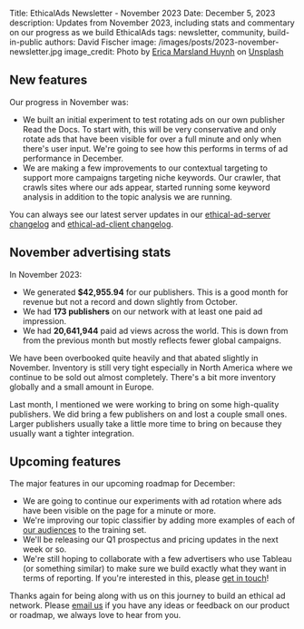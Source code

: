 Title: EthicalAds Newsletter - November 2023
Date: December 5, 2023
description: Updates from November 2023, including stats and commentary on our progress as we build EthicalAds
tags: newsletter, community, build-in-public
authors: David Fischer
image: /images/posts/2023-november-newsletter.jpg
image_credit: <span>Photo by <a href="https://unsplash.com/@partyintheshire?utm_content=creditCopyText&utm_medium=referral&utm_source=unsplash">Erica Marsland Huynh</a> on <a href="https://unsplash.com/photos/pumpkins-on-stairs-DLxOLOQPNAc?utm_content=creditCopyText&utm_medium=referral&utm_source=unsplash">Unsplash</a></span>



## New features

Our progress in November was:

* We built an initial experiment to test rotating ads on our own publisher Read the Docs.
  To start with, this will be very conservative and only rotate ads that have been visible
  for over a full minute and only when there's user input.
  We're going to see how this performs in terms of ad performance in December.
* We are making a few improvements to our contextual targeting to support more campaigns
  targeting niche keywords. Our crawler, that crawls sites where our ads appear,
  started running some keyword analysis in addition to the topic analysis we are running.

You can always see our latest server updates in our
[ethical-ad-server changelog](https://ethical-ad-server.readthedocs.io/en/latest/developer/changelog.html)
and [ethical-ad-client changelog](https://ethical-ad-client.readthedocs.io/en/latest/changelog.html).


## November advertising stats

[comment]: https://server.ethicalads.io/publisher/all/report/?start_date=2023-11-01&end_date=2023-11-30

In November 2023:

* We generated **$42,955.94** for our publishers.
  This is a good month for revenue but not a record and down slightly from October.
* We had **173 publishers** on our network with at least one paid ad impression.
* We had **20,641,944** paid ad views across the world.
  This is down from from the previous month but mostly reflects fewer global campaigns.

We have been overbooked quite heavily and that abated slightly in November.
Inventory is still very tight especially in North America where we continue to be sold out almost completely.
There's a bit more inventory globally and a small amount in Europe.

Last month, I mentioned we were working to bring on some high-quality publishers.
We did bring a few publishers on and lost a couple small ones.
Larger publishers usually take a little more time to bring on
because they usually want a tighter integration.


## Upcoming features

The major features in our upcoming roadmap for December:

* We are going to continue our experiments with ad rotation
  where ads have been visible on the page for a minute or more.
* We're improving our topic classifier by adding more examples
  of each of [our audiences]({filename}/pages/advertisers.md#audiences) to the training set.
* We'll be releasing our Q1 prospectus and pricing updates in the next week or so.
* We're still hoping to collaborate with a few advertisers who use Tableau (or something similar)
  to make sure we build exactly what they want in terms of reporting.
  If you're interested in this, please [get in touch]({filename}../pages/contact.md)!


Thanks again for being along with us on this journey to build an ethical ad network.
Please [email us](mailto:ads@ethicalads.io) if you have any ideas or feedback on our product or roadmap,
we always love to hear from you.
